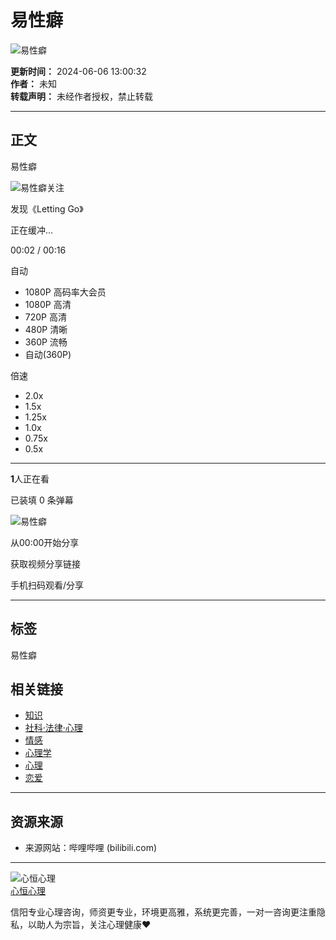 # 易性癖

![易性癖](//i1.hdslb.com/bfs/archive/733001d3f457100039bc10db5ed85219f6a2490b.jpg@100w_100h_1c.webp)

**更新时间：** 2024-06-06 13:00:32  
**作者：** 未知  
**转载声明：** 未经作者授权，禁止转载  

---

## 正文

易性癖

![易性癖](//i2.hdslb.com/bfs/face/8619d5857067779ffdce8562029fbc0025dbc177.jpg@96w.webp)关注

发现《Letting Go》

正在缓冲...

00:02 / 00:16

自动

- 1080P 高码率大会员
- 1080P 高清
- 720P 高清
- 480P 清晰
- 360P 流畅
- 自动(360P)

倍速

- 2.0x
- 1.5x
- 1.25x
- 1.0x
- 0.75x
- 0.5x

---

**1**人正在看

已装填 0 条弹幕

![易性癖](//i1.hdslb.com/bfs/archive/733001d3f457100039bc10db5ed85219f6a2490b.jpg@518w_290h_1c_!web-video-share-cover.webp)

从00:00开始分享

获取视频分享链接

手机扫码观看/分享

---

## 标签

易性癖

## 相关链接

- [知识](//www.bilibili.com/v/knowledge/)
- [社科·法律·心理](//www.bilibili.com/v/knowledge/social_science)
- [情感](//search.bilibili.com/all?keyword=%E6%83%85%E6%84%9F&from_source=video_tag)
- [心理学](//search.bilibili.com/all?keyword=%E5%BF%83%E7%90%86%E5%AD%A6&from_source=video_tag)
- [心理](//search.bilibili.com/all?keyword=%E5%BF%83%E7%90%86&from_source=video_tag)
- [恋爱](//search.bilibili.com/all?keyword=%E6%81%8B%E7%88%B1&from_source=video_tag)

---

## 资源来源

- 来源网站：哔哩哔哩 (bilibili.com)

---

![心恒心理](//i2.hdslb.com/bfs/face/8619d5857067779ffdce8562029fbc0025dbc177.jpg@96w_96h_1c_1s_!web-avatar.webp)  
[心恒心理](//space.bilibili.com/1677548291)  

信阳专业心理咨询，师资更专业，环境更高雅，系统更完善，一对一咨询更注重隐私，以助人为宗旨，关注心理健康❤️